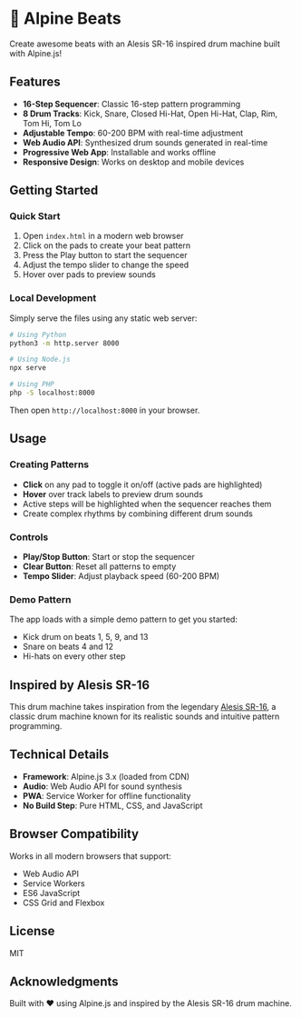 # 🥁 Alpine Beats

Create awesome beats with an Alesis SR-16 inspired drum machine built with Alpine.js!

## Features

- **16-Step Sequencer**: Classic 16-step pattern programming
- **8 Drum Tracks**: Kick, Snare, Closed Hi-Hat, Open Hi-Hat, Clap, Rim, Tom Hi, Tom Lo
- **Adjustable Tempo**: 60-200 BPM with real-time adjustment
- **Web Audio API**: Synthesized drum sounds generated in real-time
- **Progressive Web App**: Installable and works offline
- **Responsive Design**: Works on desktop and mobile devices

## Getting Started

### Quick Start

1. Open `index.html` in a modern web browser
2. Click on the pads to create your beat pattern
3. Press the Play button to start the sequencer
4. Adjust the tempo slider to change the speed
5. Hover over pads to preview sounds

### Local Development

Simply serve the files using any static web server:

```bash
# Using Python
python3 -m http.server 8000

# Using Node.js
npx serve

# Using PHP
php -S localhost:8000
```

Then open `http://localhost:8000` in your browser.

## Usage

### Creating Patterns

- **Click** on any pad to toggle it on/off (active pads are highlighted)
- **Hover** over track labels to preview drum sounds
- Active steps will be highlighted when the sequencer reaches them
- Create complex rhythms by combining different drum sounds

### Controls

- **Play/Stop Button**: Start or stop the sequencer
- **Clear Button**: Reset all patterns to empty
- **Tempo Slider**: Adjust playback speed (60-200 BPM)

### Demo Pattern

The app loads with a simple demo pattern to get you started:
- Kick drum on beats 1, 5, 9, and 13
- Snare on beats 4 and 12
- Hi-hats on every other step

## Inspired by Alesis SR-16

This drum machine takes inspiration from the legendary [Alesis SR-16](https://www.alesisdrums.com/multipads-and-drum-machines/sr-16/), a classic drum machine known for its realistic sounds and intuitive pattern programming.

## Technical Details

- **Framework**: Alpine.js 3.x (loaded from CDN)
- **Audio**: Web Audio API for sound synthesis
- **PWA**: Service Worker for offline functionality
- **No Build Step**: Pure HTML, CSS, and JavaScript

## Browser Compatibility

Works in all modern browsers that support:
- Web Audio API
- Service Workers
- ES6 JavaScript
- CSS Grid and Flexbox

## License

MIT

## Acknowledgments

Built with ❤️ using Alpine.js and inspired by the Alesis SR-16 drum machine.

